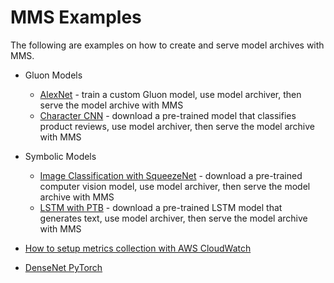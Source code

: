 # MMS Examples

The following are examples on how to create and serve model archives with MMS.

* Gluon Models
    * [AlexNet](gluon_alexnet) - train a custom Gluon model, use model archiver, then serve the model archive with MMS
    * [Character CNN](gluon_character_cnn) - download a pre-trained model that classifies product reviews, use model archiver, then serve the model archive with MMS

* Symbolic Models 
  * [Image Classification with SqueezeNet](mxnet_vision) - download a pre-trained computer vision model, use model archiver, then serve the model archive with MMS
  * [LSTM with PTB](lstm_ptb) - download a pre-trained LSTM model that generates text, use model archiver, then serve the model archive with MMS

* [How to setup metrics collection with AWS CloudWatch](metrics_cloudwatch)

* [DenseNet PyTorch](densenet_pytorch)
